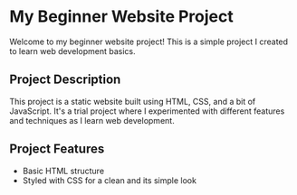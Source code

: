 # My Beginner Website Project

Welcome to my beginner website project! This is a simple project I created to learn web development basics.

## Project Description

This project is a static website built using HTML, CSS, and a bit of JavaScript. It's a trial project where I experimented with different features and techniques as I learn web development.

## Project Features

- Basic HTML structure
- Styled with CSS for a clean and its simple look

